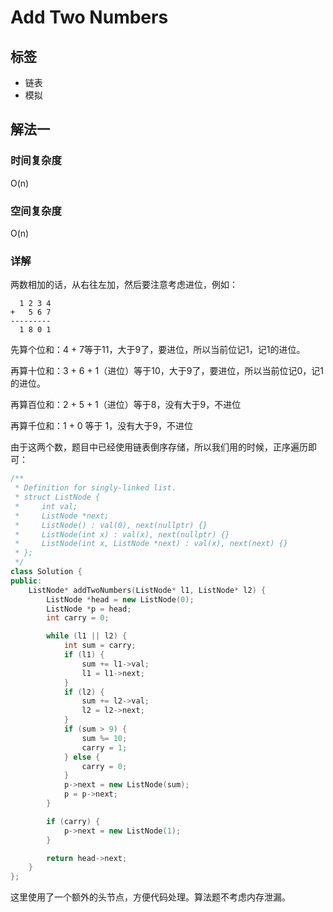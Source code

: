 # Add Two Numbers

## 标签
* 链表
* 模拟

## 解法一

### 时间复杂度
O(n)

### 空间复杂度
O(n)

### 详解
两数相加的话，从右往左加，然后要注意考虑进位，例如：

```
  1 2 3 4
+   5 6 7
---------
  1 8 0 1
```

先算个位和：4 + 7等于11，大于9了，要进位，所以当前位记1，记1的进位。

再算十位和：3 + 6 + 1（进位）等于10，大于9了，要进位，所以当前位记0，记1的进位。

再算百位和：2 + 5 + 1（进位）等于8，没有大于9，不进位

再算千位和：1 + 0 等于 1，没有大于9，不进位

由于这两个数，题目中已经使用链表倒序存储，所以我们用的时候，正序遍历即可：

```c++
/**
 * Definition for singly-linked list.
 * struct ListNode {
 *     int val;
 *     ListNode *next;
 *     ListNode() : val(0), next(nullptr) {}
 *     ListNode(int x) : val(x), next(nullptr) {}
 *     ListNode(int x, ListNode *next) : val(x), next(next) {}
 * };
 */
class Solution {
public:
    ListNode* addTwoNumbers(ListNode* l1, ListNode* l2) {
        ListNode *head = new ListNode(0);
        ListNode *p = head;
        int carry = 0;

        while (l1 || l2) {
            int sum = carry;
            if (l1) {
                sum += l1->val;
                l1 = l1->next;
            }
            if (l2) {
                sum += l2->val;
                l2 = l2->next;
            }
            if (sum > 9) {
                sum %= 10;
                carry = 1;
            } else {
                carry = 0;
            }
            p->next = new ListNode(sum);
            p = p->next;
        }

        if (carry) {
            p->next = new ListNode(1);
        }

        return head->next;
    }
};
```

这里使用了一个额外的头节点，方便代码处理。算法题不考虑内存泄漏。